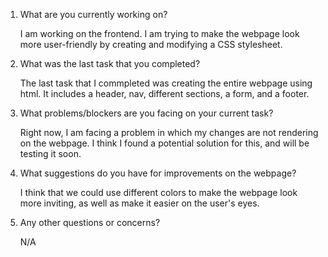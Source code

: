 1. What are you currently working on?

    I am working on the frontend. I am trying to make the webpage look more user-friendly by creating and modifying a CSS stylesheet.

2. What was the last task that you completed?

    The last task that I commpleted was creating the entire webpage using html. It includes a header, nav, different sections, a form, and a footer.

3. What problems/blockers are you facing on your current task?

    Right now, I am facing a problem in which my changes are not rendering on the webpage. I think I found a potential solution for this, and will be testing it soon.

4. What suggestions do you have for improvements on the webpage?

    I think that we could use different colors to make the webpage look more inviting, as well as make it easier on the user's eyes.

5. Any other questions or concerns?

    N/A
